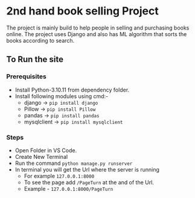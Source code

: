 # 2nd hand book selling Project
The project is mainly build to help people in selling and purchasing books online.
The project uses Django and also has ML algorithm that sorts the books according to search.
## To Run the site
### Prerequisites
- Install Python-3.10.11 from dependency folder.
- Install following modules using cmd:-
    - django -> `pip install django`
    - Pillow -> `pip install Pillow`
    - pandas -> `pip install pandas`
    - mysqlclient -> `pip install mysqlclient`
### Steps 
- Open Folder in VS Code.
- Create New Terminal
- Run the command `python manage.py runserver`
- In terminal you will get the Url where the server is running
  - For example `127.0.0.1:8000`
  - To see the page add `/PageTurn` at the and of the Url.
  - Example - `127.0.0.1:8000/PageTurn`
